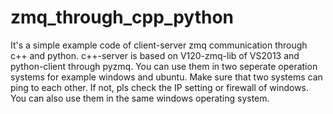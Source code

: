 # zmq_through_cpp_python

It's a simple example code of client-server zmq communication through c++ and python. 
c++-server is based on V120-zmq-lib of VS2013 and python-client through pyzmq.
You can use them in two seperate operation systems for example windows and ubuntu. 
Make sure that two systems can ping to each other. If not, pls check the IP setting or
firewall of windows. You can also use them in the same windows operating system.



